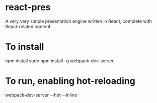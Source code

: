 # react-pres
A very very simple presentation engine written in React, complete with React-related content

# To install
npm install 
sudo npm install -g webpack-dev-server

# To run, enabling hot-reloading
webpack-dev-server --hot --inline  
